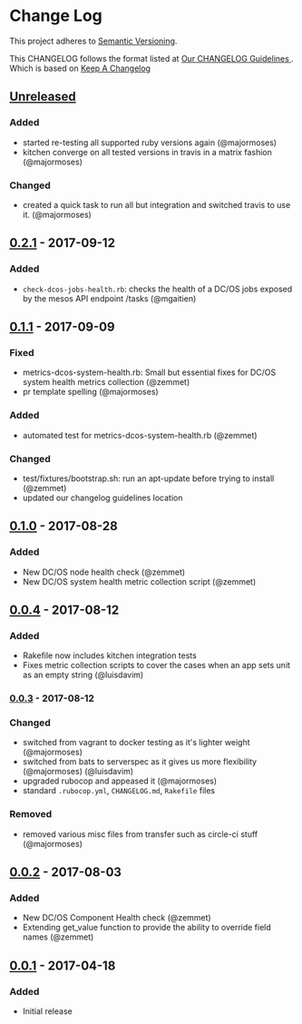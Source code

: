 # Change Log
This project adheres to [Semantic Versioning](http://semver.org/).

This CHANGELOG follows the format listed at [Our CHANGELOG Guidelines ](https://github.com/sensu-plugins/community/blob/master/HOW_WE_CHANGELOG.md).
Which is based on [Keep A Changelog](http://keepachangelog.com/)

## [Unreleased]
### Added
- started re-testing all supported ruby versions again (@majormoses)
- kitchen converge on all tested versions in travis in a matrix fashion (@majormoses)

### Changed
- created a quick task to run all but integration and switched travis to use it. (@majormoses)

## [0.2.1] - 2017-09-12
### Added
- `check-dcos-jobs-health.rb`: checks the health of a DC/OS jobs exposed by the mesos API endpoint /tasks (@mgaitien)

## [0.1.1] - 2017-09-09
### Fixed
- metrics-dcos-system-health.rb: Small but essential fixes for DC/OS system health metrics collection (@zemmet)
- pr template spelling (@majormoses)

### Added
- automated test for metrics-dcos-system-health.rb (@zemmet)

### Changed
- test/fixtures/bootstrap.sh: run an apt-update before trying to install (@zemmet)
- updated our changelog guidelines location

## [0.1.0] - 2017-08-28
### Added
- New DC/OS node health check (@zemmet)
- New DC/OS system health metric collection script (@zemmet)

## [0.0.4] - 2017-08-12
### Added
- Rakefile now includes kitchen integration tests
- Fixes metric collection scripts to cover the cases when an app sets unit as an empty string (@luisdavim)

### [0.0.3] - 2017-08-12
### Changed
- switched from vagrant to docker testing as it's lighter weight (@majormoses)
- switched from bats to serverspec as it gives us more flexibility (@majormoses) (@luisdavim)
- upgraded rubocop and appeased it (@majormoses)
- standard `.rubocop.yml`, `CHANGELOG.md`, `Rakefile` files

### Removed
- removed various misc files from transfer such as circle-ci stuff (@majormoses)


## [0.0.2] - 2017-08-03
### Added
- New DC/OS Component Health check (@zemmet)
- Extending get_value function to provide the ability to override field names (@zemmet)

## [0.0.1] - 2017-04-18
### Added
- Initial release

[Unreleased]: https://github.com/sensu-plugins/sensu-plugins-dcos/compare/0.2.1...HEAD
[0.2.1]: https://github.com/sensu-plugins/sensu-plugins-dcos/compare/0.1.1...0.2.1
[0.1.1]: https://github.com/sensu-plugins/sensu-plugins-dcos/compare/0.1.0...0.1.1
[0.1.0]: https://github.com/sensu-plugins/sensu-plugins-dcos/compare/0.0.4...0.1.0
[0.0.4]: https://github.com/sensu-plugins/sensu-plugins-dcos/compare/0.0.3...0.0.4
[0.0.3]: https://github.com/sensu-plugins/sensu-plugins-dcos/compare/0.0.2...0.0.3
[0.0.2]: https://github.com/sensu-plugins/sensu-plugins-dcos/compare/0.0.1...0.0.2
[0.0.1]:https://github.com/sensu-plugins/sensu-plugins-dcos/compare/9c72afb596622f6c1a51f95281f52bd53791ede9...0.0.1
